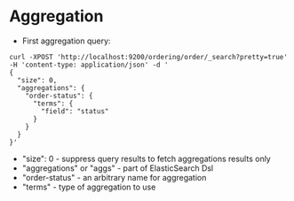 # Aggregation #

* First aggregation query: 
```
curl -XPOST 'http://localhost:9200/ordering/order/_search?pretty=true' -H 'content-type: application/json' -d '
{
  "size": 0, 
  "aggregations": {
    "order-status": {
      "terms": {
        "field": "status"
      }
    }
  }
}'
```
* "size": 0 - suppress query results to fetch aggregations results only
* "aggregations" or "aggs" - part of ElasticSearch Dsl
* "order-status" - an arbitrary name for aggregation
* "terms" - type of aggregation to use